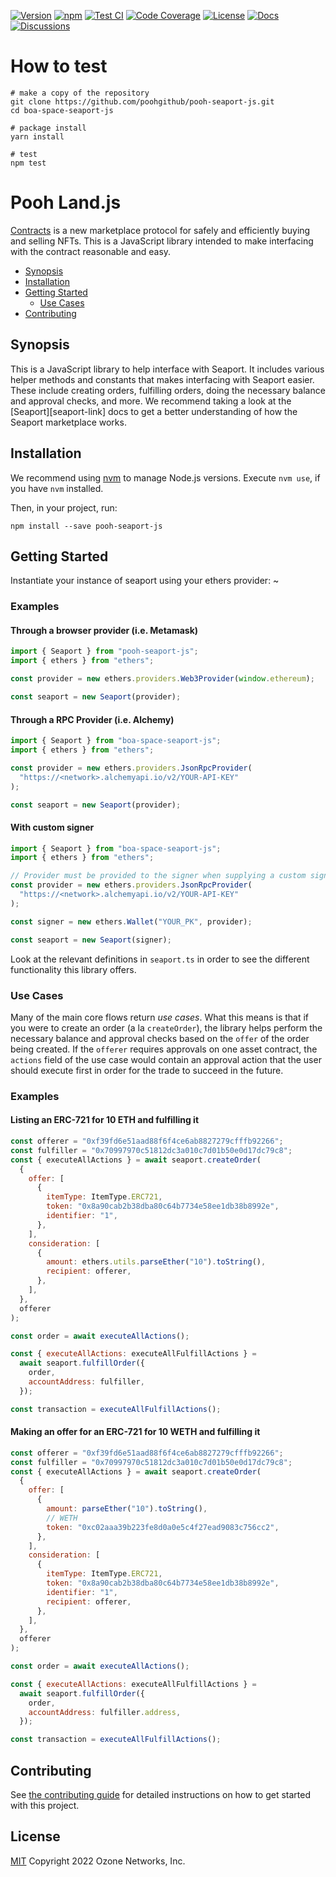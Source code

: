 [![Version][version-badge]][version-link]
[![npm][npm-badge]][npm-link]
[![Test CI][ci-badge]][ci-link]
[![Code Coverage][coverage-badge]][coverage-link]
[![License][license-badge]][license-link]
[![Docs][docs-badge]][docs-link]
[![Discussions][discussions-badge]][discussions-link]

# How to test
```shell
# make a copy of the repository
git clone https://github.com/poohgithub/pooh-seaport-js.git
cd boa-space-seaport-js

# package install
yarn install

# test
npm test
```


# Pooh Land.js

[Contracts][pooh-seaport-link] is a new marketplace protocol for safely and efficiently buying and selling NFTs. This is a JavaScript library intended to make interfacing with the contract reasonable and easy.

- [Synopsis](#synopsis)
- [Installation](#installation)
- [Getting Started](#getting-started)
  - [Use Cases](#use-cases)
- [Contributing](#contributing)

## Synopsis

This is a JavaScript library to help interface with Seaport. It includes various helper methods and constants that makes interfacing with Seaport easier. These include creating orders, fulfilling orders, doing the necessary balance and approval checks, and more. We recommend taking a look at the [Seaport][seaport-link] docs to get a better understanding of how the Seaport marketplace works.

## Installation

We recommend using [nvm](https://github.com/nvm-sh/nvm) to manage Node.js versions. Execute `nvm use`, if you have `nvm` installed.

Then, in your project, run:

```console
npm install --save pooh-seaport-js
```

## Getting Started

Instantiate your instance of seaport using your ethers provider:
~
### Examples

#### Through a browser provider (i.e. Metamask)

```js
import { Seaport } from "pooh-seaport-js";
import { ethers } from "ethers";

const provider = new ethers.providers.Web3Provider(window.ethereum);

const seaport = new Seaport(provider);
```

#### Through a RPC Provider (i.e. Alchemy)

```js
import { Seaport } from "boa-space-seaport-js";
import { ethers } from "ethers";

const provider = new ethers.providers.JsonRpcProvider(
  "https://<network>.alchemyapi.io/v2/YOUR-API-KEY"
);

const seaport = new Seaport(provider);
```

#### With custom signer

```js
import { Seaport } from "boa-space-seaport-js";
import { ethers } from "ethers";

// Provider must be provided to the signer when supplying a custom signer
const provider = new ethers.providers.JsonRpcProvider(
  "https://<network>.alchemyapi.io/v2/YOUR-API-KEY"
);

const signer = new ethers.Wallet("YOUR_PK", provider);

const seaport = new Seaport(signer);
```

Look at the relevant definitions in `seaport.ts` in order to see the different functionality this library offers.

### Use Cases

Many of the main core flows return _use cases_. What this means is that if you were to create an order (a la `createOrder`), the library helps perform the necessary balance and approval checks based on the `offer` of the order being created. If the `offerer` requires approvals on one asset contract, the `actions` field of the use case would contain an approval action that the user should execute first in order for the trade to succeed in the future.

### Examples

#### Listing an ERC-721 for 10 ETH and fulfilling it

```js
const offerer = "0xf39fd6e51aad88f6f4ce6ab8827279cfffb92266";
const fulfiller = "0x70997970c51812dc3a010c7d01b50e0d17dc79c8";
const { executeAllActions } = await seaport.createOrder(
  {
    offer: [
      {
        itemType: ItemType.ERC721,
        token: "0x8a90cab2b38dba80c64b7734e58ee1db38b8992e",
        identifier: "1",
      },
    ],
    consideration: [
      {
        amount: ethers.utils.parseEther("10").toString(),
        recipient: offerer,
      },
    ],
  },
  offerer
);

const order = await executeAllActions();

const { executeAllActions: executeAllFulfillActions } =
  await seaport.fulfillOrder({
    order,
    accountAddress: fulfiller,
  });

const transaction = executeAllFulfillActions();
```

#### Making an offer for an ERC-721 for 10 WETH and fulfilling it

```js
const offerer = "0xf39fd6e51aad88f6f4ce6ab8827279cfffb92266";
const fulfiller = "0x70997970c51812dc3a010c7d01b50e0d17dc79c8";
const { executeAllActions } = await seaport.createOrder(
  {
    offer: [
      {
        amount: parseEther("10").toString(),
        // WETH
        token: "0xc02aaa39b223fe8d0a0e5c4f27ead9083c756cc2",
      },
    ],
    consideration: [
      {
        itemType: ItemType.ERC721,
        token: "0x8a90cab2b38dba80c64b7734e58ee1db38b8992e",
        identifier: "1",
        recipient: offerer,
      },
    ],
  },
  offerer
);

const order = await executeAllActions();

const { executeAllActions: executeAllFulfillActions } =
  await seaport.fulfillOrder({
    order,
    accountAddress: fulfiller.address,
  });

const transaction = executeAllFulfillActions();
```

## Contributing

See [the contributing guide](CONTRIBUTING.md) for detailed instructions on how to get started with this project.

## License

[MIT](LICENSE) Copyright 2022 Ozone Networks, Inc.

[pooh-seaport-link]: https://github.com/bosagora/pooh-seaport
[version-badge]: https://img.shields.io/github/package-json/v/boa-space-seaport-js
[version-link]: https://github.com/bosagora/boa-space-seaport-js/releases
[npm-badge]: https://img.shields.io/npm/v/boa-space-seaport-js?color=red
[npm-link]: https://www.npmjs.com/package/boa-space-seaport-js
[ci-badge]: https://github.com/bosagora/boa-space-seaport-js/actions/workflows/main.yaml/badge.svg
[ci-link]: https://github.com/bosagora/boa-space-seaport-js/actions/workflows/main.yaml
[coverage-badge]: https://codecov.io/gh/boa-space-seaport-js/branch/main/graph/badge.svg
[coverage-link]: https://codecov.io/gh/boa-space-seaport-js
[license-badge]: https://img.shields.io/github/license/boa-space-seaport-js
[license-link]: https://github.com/bosagora/boa-space-seaport-js/blob/v0.x.x/LICENSE
[docs-badge]: https://img.shields.io/badge/Seaport.js-documentation-informational
[docs-link]: https://github.com/bosagora/boa-space-seaport-js/blob/v0.x.x/README.md#getting-started
[discussions-badge]: https://img.shields.io/badge/Seaport.js-discussions-blueviolet
[discussions-link]: https://github.com/bosagora/boa-space-seaport-js/discussions
